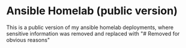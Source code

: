 # Ansible Homelab (public version)

This is a public version of my ansible homelab deployments, where sensitive information was removed and replaced with "# Removed for obvious reasons"
